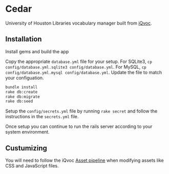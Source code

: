 # Cedar

University of Houston Libraries vocabulary manager built from [iQvoc](https://github.com/innoq/iqvoc).

## Installation

Install gems and build the app

Copy the appropriate `database.yml` file for your setup. For SQLite3, `cp config/database.yml.sqlite3 config/database.yml`. For MySQL, `cp config/database.yml.mysql config/database.yml`. Update the file to match your configuation.

```bash
bundle install
rake db:create
rake db:migrate
rake db:seed
```

Setup the `config/secrets.yml` file by running `rake secret` and follow the instructions in the `secrets.yml` file.

Once setup you can continue to run the rails server according to your system environment.

## Custumizing

You will need to follow the iQvoc [Asset pipeline](https://github.com/innoq/iqvoc/wiki/iQvoc-as-a-Rails-Engine#asset-pipeline) when modifying assets like CSS and JavaScript files.